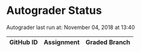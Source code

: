 # Autograder Status
Autograder last run at: November 04, 2018 at 13:40

| GitHub ID | Assignment | Graded Branch |
|-----------|------------|---------------|

